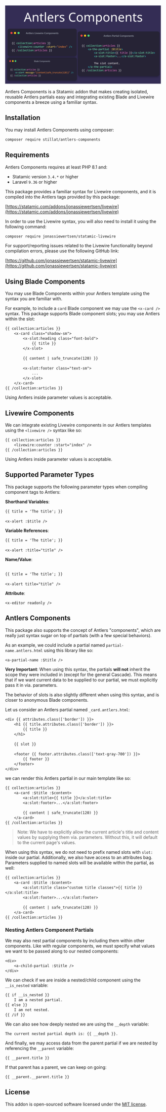 ![Antlers Components](.art/banner.png)

Antlers Components is a Statamic addon that makes creating isolated, reusable Antlers partials easy and integrating existing Blade and Livewire components a breeze using a familiar syntax.

## Installation

You may install Antlers Components using composer:

```bash
composer require stillat/antlers-components
```

## Requirements

Antlers Components requires at least PHP 8.1 and:

* Statamic version `3.4.*` or higher
* Laravel `9.36` or higher

This package provides a familiar syntax for Livewire components, and it is compiled into the Antlers tags provided by this package:

[https://statamic.com/addons/jonassiewertsen/livewire](https://statamic.com/addons/jonassiewertsen/livewire)

In order to use the Livewire syntax, you will also need to install it using the following command:

```bash
composer require jonassiewertsen/statamic-livewire
```

For support/reporting issues related to the Livewire functionality beyond compilation errors, please use the following GitHub link:

[https://github.com/jonassiewertsen/statamic-livewire](https://github.com/jonassiewertsen/statamic-livewire)

## Using Blade Components

You may use Blade Components within your Antlers template using the syntax you are familiar with.

For example, to include a `card` Blade component we may use the `<x-card />` syntax. This package supports Blade component slots; you may use Antlers within the slot:

```antlers
{{ collection:articles }}
    <x-card class="shadow-sm">
        <x-slot:heading class="font-bold">
            {{ title }}
        </x-slot>
    
        {{ content | safe_truncate(120) }}
    
        <x-slot:footer class="text-sm">
            ...
        </x-slot>
    </x-card>
{{ /collection:articles }}

```

Using Antlers inside parameter values is acceptable.

## Livewire Components

We can integrate existing Livewire components in our Antlers templates using the `<livewire />` syntax like so:

```antlers
{{ collection:articles }}
    <livewire:counter :start="index" />
{{ /collection:articles }}
```

Using Antlers inside parameter values is acceptable.

## Supported Parameter Types

This package supports the following parameter types when compiling component tags to Antlers:

**Shorthand Variables**:

```antlers
{{ title = 'The title'; }}

<x-alert :$title />
```

**Variable References**:

```antlers
{{ title = 'The title'; }}

<x-alert :title="title" />
```

**Name/Value**:

```antlers

{{ title = 'The title'; }}

<x-alert title="title" />
```

**Attribute**:

```antlers
<x-editor readonly />
```

## Antlers Components

This package also supports the concept of Antlers "components", which are really just syntax sugar on top of partials (with a few special behaviors).

As an example, we could include a partial named `partial-name.antlers.html` using this library like so:

```antlers
<a-partial-name :$title />
```

**Very Important**: When using this syntax, the partials **will not** inherit the scope they were included in (except for the general Cascade). This means that if we want current data to be supplied to our partial, we must explicitly pass it in via. parameters.

The behavior of slots is also slightly different when using this syntax, and is closer to anonymous Blade components.

Let us consider an Antlers partial named `_card.antlers.html`:

```antlers
<div {{ attributes.class(['border']) }}>
    <h1 {{ title.attributes.class(['border']) }}>
        {{ title }}
    </h1>
    
    {{ slot }}
    
    <footer {{ footer.attributes.class(['text-gray-700']) }}>
        {{ footer }}
    </footer>
</div>
```

we can render this Antlers partial in our main template like so:

```antlers
{{ collection:articles }}
    <a-card :$title :$content>
        <a:slot:title>{{ title }}</a:slot:title>
        <a:slot:footer>...</a:slot:footer>

        {{ content | safe_truncate(120) }}
    </a-card>
{{ /collection:articles }}
```

> Note: We have to explicitly allow the current article's title and content values by supplying them via. parameters. Without this, it will default to the current page's values.


When using this syntax, we do not need to prefix named slots with `slot:` inside our partial. Additionally, we also have access to an attributes bag. Parameters supplied to named slots will be available within the partial, as well:

```antlers
{{ collection:articles }}
    <a-card :$title :$content>
        <a:slot:title class="custom title classes">{{ title }}</a:slot:title>
        <a:slot:footer>...</a:slot:footer>

        {{ content | safe_truncate(120) }}
    </a-card>
{{ /collection:articles }}
```

### Nesting Antlers Component Partials

We may also nest partial components by including them within other components. Like with regular components, we must specify what values we want to be passed along to our nested components:

```antlers
<div>
    <a-child-partial :$title />
</div>
```

We can check if we are inside a nested/child component using the `__is_nested` variable:

```antlers
{{ if __is_nested }}
    I am a nested partial.
{{ else }}
    I am not nested.
{{ /if }}
```

We can also see how deeply nested we are using the `__depth` variable:

```antlers
The current nested partial depth is: {{ __depth }}.
```

And finally, we may access data from the parent partial if we are nested by referencing the `__parent` variable:

```antlers
{{ __parent.title }}
```

If that parent has a parent, we can keep on going:

```antlers
{{ __parent.__parent.title }}
```

## License

This addon is open-sourced software licensed under the [MIT license](https://opensource.org/licenses/MIT).